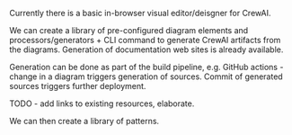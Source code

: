 Currently there is a basic in-browser 
visual editor/deisgner for CrewAI.

We can create a library of pre-configured diagram elements and processors/generators + CLI command to
generate CrewAI artifacts from the diagrams. Generation of documentation web sites is already available. 

Generation can be done as part of the build pipeline, e.g. GitHub actions - change in a diagram triggers generation of sources. Commit of generated sources triggers further deployment.

TODO - add links to existing resources, elaborate.

We can then create a library of patterns.
